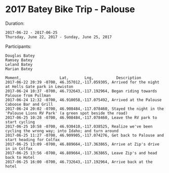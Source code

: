 

# 2017 Batey Bike Trip - Palouse

Duration:

    2017-06-22 - 2017-06-25
    Thursday, June 22, 2017 - Sunday, June 25, 2017

Participants:

    Douglas Batey
    Ramsey Batey
    Leland Batey
    Marian Batey


```
Moment,                 Lat,       Lng,          Description
2017-06-22 20:39 -0700, 46.357012,-117.059305, Arrived for the night at Hells Gate park in Lewiston
2017-06-24 10:37 -0700, 46.732643,-117.192964, Began riding towards Palouse from Pullman
2017-06-24 12:32 -0700, 46.910058,-117.075492, Arrived at the Palouse Caboose Bar and Grill
2017-06-24 20:02 -0700, 46.908484,-117.078460, Stayed the night in the 'Palouse Lions RV Park' (a green spot beside the road)
2017-06-25 10:28 -0700, 46.908484,-117.078460, Leave the RV park to start cycling
2017-06-25 10:58 -0700, 46.930410,-117.038525, Realize we've been cycling the wrong way; into Idaho; and turn around
2017-06-25 11:27 -0700, 46.909905,-117.074276, Get back to Palouse and start heading for Colfax
2017-06-25 13:09 -0700, 46.889664,-117.363865, Arrive at Zip's drive in in Colfax
2017-06-25 13:56 -0700, 46.889664,-117.363865, Leave Zip's and head back to Hotel
2017-06-25 16:00 -0700, 46.732643,-117.192964, Arrive back at the hotel
```

